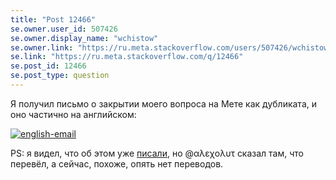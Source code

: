 ```yaml
---
title: "Post 12466"
se.owner.user_id: 507426
se.owner.display_name: "wchistow"
se.owner.link: "https://ru.meta.stackoverflow.com/users/507426/wchistow"
se.link: "https://ru.meta.stackoverflow.com/q/12466"
se.post_id: 12466
se.post_type: question
---
```

<p>Я получил письмо о закрытии моего вопроса на Мете как дубликата, и оно частично на английском:</p>
<p><a href="https://i.stack.imgur.com/0P3iC.png" rel="nofollow noreferrer"><img src="https://i.stack.imgur.com/0P3iC.png" alt="english-email" /></a></p>
<p>PS: я видел, что об этом уже <a href="https://ru.meta.stackoverflow.com/q/11569/">писали</a>, но @αλεχολυτ сказал там, что перевёл, а сейчас, похоже, опять нет переводов.</p>
